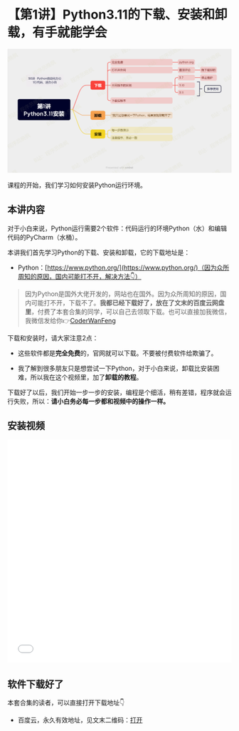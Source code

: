 # 【第1讲】Python3.11的下载、安装和卸载，有手就能学会


![](../xmind/imgs/50-01-python.png)

课程的开始，我们学习如何安装Python运行环境。

## 本讲内容

对于小白来说，Python运行需要2个软件：代码运行的环境Python（水）和编辑代码的PyCharm（水桶）。

本讲我们首先学习Python的下载、安装和卸载，它的下载地址是：

- Python：[https://www.python.org/](https://www.python.org/)（因为众所周知的原因，国内可能打不开，解决方法👇）

>因为Python是国外大佬开发的，网站也在国外。因为众所周知的原因，国内可能打不开，下载不了。**我都已经下载好了，放在了文末的百度云网盘里**，付费了本套合集的同学，可以自己去领取下载。也可以直接加我微信，我微信发给你👉[CoderWanFeng](https://mp.weixin.qq.com/s/yFcocJbfS9Hs375NhE8Gbw)

下载和安装时，请大家注意2点：

- 这些软件都是**完全免费**的，官网就可以下载。不要被付费软件给欺骗了。

- 我了解到很多朋友只是想尝试一下Python，对于小白来说，卸载比安装困难，所以我在这个视频里，加了**卸载的教程**。

下载好了以后，我们开始一步一步的安装，编程是个细活，稍有差错，程序就会运行失败，所以：**请小白务必每一步都和视频中的操作一样。**


## 安装视频


<iframe src="//player.bilibili.com/player.html?aid=573496439&bvid=BV118411R7bB&cid=1198031392&page=1" scrolling="no" border="0" frameborder="no" framespacing="0" allowfullscreen="true" width=100%, height=500> </iframe>


## 软件下载好了

本套合集的读者，可以直接打开下载地址👇

- 百度云，永久有效地址，见文末二维码：[打开](https://mp.weixin.qq.com/s/D5Ki2wgJQKB-uusdjtJDRA)





